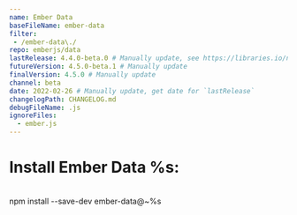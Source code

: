 ```yaml
---
name: Ember Data
baseFileName: ember-data
filter:
 - /ember-data\./
repo: emberjs/data
lastRelease: 4.4.0-beta.0 # Manually update, see https://libraries.io/npm/ember-data throughout
futureVersion: 4.5.0-beta.1 # Manually update
finalVersion: 4.5.0 # Manually update
channel: beta
date: 2022-02-26 # Manually update, get date for `lastRelease` 
changelogPath: CHANGELOG.md
debugFileName: .js
ignoreFiles:
  - ember.js
---
```

# Install Ember Data %s:
<br>
npm install --save-dev ember-data@~%s
